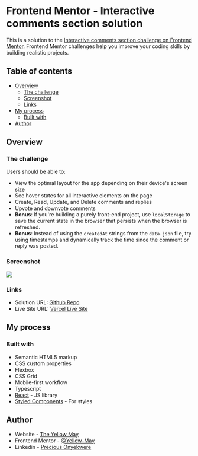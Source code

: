 # Frontend Mentor - Interactive comments section solution

This is a solution to the [Interactive comments section challenge on Frontend Mentor](https://www.frontendmentor.io/challenges/interactive-comments-section-iG1RugEG9). Frontend Mentor challenges help you improve your coding skills by building realistic projects.

## Table of contents

- [Overview](#overview)
  - [The challenge](#the-challenge)
  - [Screenshot](#screenshot)
  - [Links](#links)
- [My process](#my-process)
  - [Built with](#built-with)
- [Author](#author)

## Overview

### The challenge

Users should be able to:

- View the optimal layout for the app depending on their device's screen size
- See hover states for all interactive elements on the page
- Create, Read, Update, and Delete comments and replies
- Upvote and downvote comments
- **Bonus**: If you're building a purely front-end project, use `localStorage` to save the current state in the browser that persists when the browser is refreshed.
- **Bonus**: Instead of using the `createdAt` strings from the `data.json` file, try using timestamps and dynamically track the time since the comment or reply was posted.

### Screenshot

![](./screenshot.jpg)

### Links

- Solution URL: [Github Repo](https://github.com/Yellow-May/Frontend-Mentor-Interactive-Comments-Section)
- Live Site URL: [Vercel Live Site](https://frontend-mentor-interactive-comments-section-wine.vercel.app/)

## My process

### Built with

- Semantic HTML5 markup
- CSS custom properties
- Flexbox
- CSS Grid
- Mobile-first workflow
- Typescript
- [React](https://reactjs.org/) - JS library
- [Styled Components](https://styled-components.com/) - For styles

## Author

- Website - [The Yellow May](https://onyekwere-precious-dev.vercel.app/)
- Frontend Mentor - [@Yellow-May](https://www.frontendmentor.io/profile/Yellow-May)
- Linkedin - [Precious Onyekwere](https://www.linkedin.com/in/precious-onyekwere-7a87001b5/)
